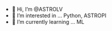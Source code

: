 - 👋 Hi, I’m @ASTROLV
- 👀 I’m interested in ... Python, ASTROPI
- 🌱 I’m currently learning ... ML
<!---
ASTROLV/ASTROLV is a ✨ special ✨ repository because its `README.md` (this file) appears on your GitHub profile.
You can click the Preview link to take a look at your changes.
--->
